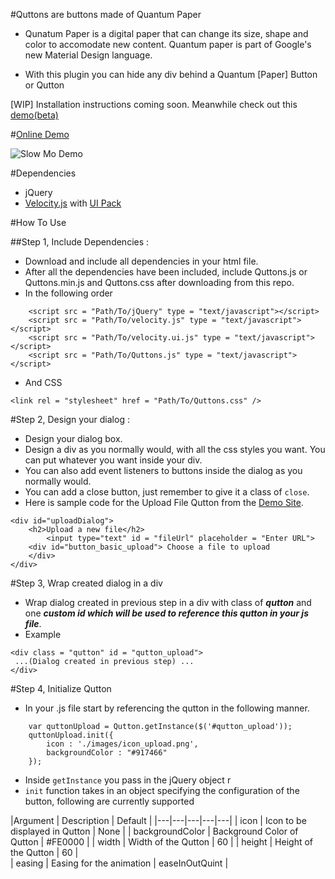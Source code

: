 #Quttons are buttons made of Quantum Paper
* Qunatum Paper is a digital paper that can change its size, shape and color to accomodate new content.
Quantum paper is part of Google's new Material Design language.

* With this plugin you can hide any div behind a Quantum [Paper] Button or Qutton

[WIP] Installation instructions coming soon.
Meanwhile check out this [demo(beta)](http://nashvail.github.io/Quttons)

#[Online Demo](http://nashvail.github.io/Quttons)

 ![Slow Mo Demo](http://i.imgur.com/I6xeQkn.gif)

#Dependencies 
* jQuery
* [Velocity.js](https://raw.githubusercontent.com/julianshapiro/velocity/master/velocity.js) with [UI Pack](https://raw.githubusercontent.com/julianshapiro/velocity/master/velocity.ui.js)

#How To Use 

##Step 1, Include Dependencies :
* Download and include all dependencies in your html file. 
* After all the dependencies have been included, include Quttons.js or Quttons.min.js and Quttons.css after downloading from this repo.
* In the following order
```
    <script src = "Path/To/jQuery" type = "text/javascript"></script>
	<script src = "Path/To/velocity.js" type = "text/javascript"></script>
	<script src = "Path/To/velocity.ui.js" type = "text/javascript"></script>
	<script src = "Path/To/Quttons.js" type = "text/javascript"></script>
```
* And CSS
```
<link rel = "stylesheet" href = "Path/To/Quttons.css" />
```

#Step 2, Design your dialog :
* Design your dialog box.
* Design a div as you normally would, with all the css styles you want. You can put whatever you want inside your div.
* You can also add event listeners to buttons inside the dialog as you normally would.
* You can add a close button, just remember to give it a class of `close`.
* Here is sample code for the Upload File Qutton from the [Demo Site](http://nashvail.github.io/Quttons).
```
<div id="uploadDialog">
	<h2>Upload a new file</h2>
		<input type="text" id = "fileUrl" placeholder = "Enter URL">
	<div id="button_basic_upload"> Choose a file to upload
	</div>
</div>
```

#Step 3, Wrap created dialog in a div
* Wrap dialog created in previous step in a div with class of ***qutton*** and one ***custom id which will be used to reference this qutton in your js file***.
* Example 
```
<div class = "qutton" id = "qutton_upload">
 ...(Dialog created in previous step) ...
</div>
```

#Step 4, Initialize Qutton
* In your .js file start by referencing the qutton in the following manner. 
```
	var quttonUpload = Qutton.getInstance($('#qutton_upload'));
	quttonUpload.init({
		icon : './images/icon_upload.png',
		backgroundColor : "#917466"
	});
```
* Inside `getInstance` you pass in the jQuery object r
* `init` function takes in an object specifying the configuration of the button, following are currently supported

|Argument   | Description  | Default  |
|---|---|---|---|---|
| icon  | Icon to be displayed in Qutton  | None  |
|  backgroundColor | Background Color of Qutton  | #FE0000  |
|  width | Width of the Qutton  | 60  | 
|  height | Height of the Qutton  | 60  |  
|  easing | Easing for the animation  | easeInOutQuint  | 




